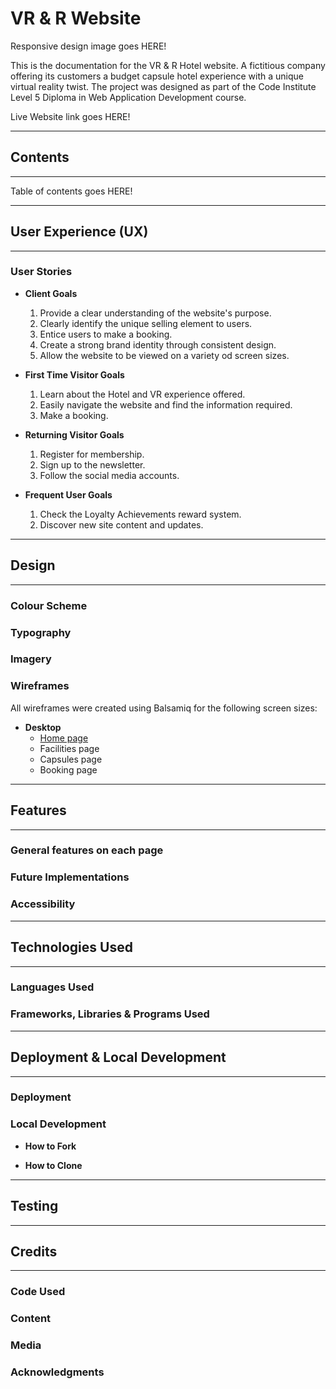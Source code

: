 # **VR & R Website**

Responsive design image goes HERE!

This is the documentation for the VR & R Hotel website. A fictitious company offering its customers a budget capsule hotel experience with a unique virtual reality twist. The project was designed as part of the Code Institute Level 5 Diploma in Web Application Development course.

Live Website link goes HERE!

---

## **Contents**

---

Table of contents goes HERE!

---

## **User Experience (UX)**

---

### **User Stories**

* **Client Goals**
  1. Provide a clear understanding of the website's purpose.
  2. Clearly identify the unique selling element to users.
  3. Entice users to make a booking.
  4. Create a strong brand identity through consistent design.
  5. Allow the website to be viewed on a variety od screen sizes.

* **First Time Visitor Goals**
  1. Learn about the Hotel and VR experience offered.
  2. Easily navigate the website and find the information required.
  3. Make a booking.

* **Returning Visitor Goals**
  1. Register for membership.
  2. Sign up to the newsletter.
  3. Follow the social media accounts.

* **Frequent User Goals**
  1. Check the Loyalty Achievements reward system.
  2. Discover new site content and updates.

---

## **Design**

---

### **Colour Scheme**

### **Typography**

### **Imagery**

### **Wireframes**

All wireframes were created using Balsamiq for the following screen sizes:

* **Desktop**
  * [Home page](assets/wireframes/)
  * Facilities page
  * Capsules page
  * Booking page

---

## **Features**

---

### **General features on each page**

### **Future Implementations**

### **Accessibility**

---

## **Technologies Used**

---

### **Languages Used**

### **Frameworks, Libraries & Programs Used**

---

## **Deployment & Local Development**

---

### **Deployment**

### **Local Development**

* **How to Fork**

* **How to Clone**

---

## **Testing**

---

## **Credits**

---

### Code Used

### Content

### Media

### Acknowledgments
